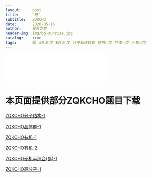 ```yaml
---
layout:     post
title:      “醛”
subtitle:   ZQKCHO
date:       2020-05-16
author:     星外之神
header-img: img/bg-sunrise.jpg
catalog:    true
tags:       题 无机化学 有机化学 分子轨道理论 结构化学 立体化学 元素化学
--- 
```


<iframe frameborder="no" border="0" marginwidth="0" marginheight="0" width="330" height="86" src="//music.163.com/outchain/player?type=2&id=4898896&auto=1&height=66"></iframe>

# 本页面提供部分ZQKCHO题目下载
[ZQKCHO分子结构-1](https://gitee.com/wszqkzqk/HMOcalculations/raw/master/ZQKCHO/ZQKCHO%E5%88%86%E5%AD%90%E7%BB%93%E6%9E%84-1.pdf)

[ZQKCHO晶体题-1](https://gitee.com/wszqkzqk/HMOcalculations/raw/master/ZQKCHO/ZQKCHO%E6%99%B6%E4%BD%93-1.pdf)

[ZQKCHO有机-1](https://gitee.com/wszqkzqk/HMOcalculations/raw/master/ZQKCHO/ZQKCHO-%E6%9C%89%E6%9C%BA1.pdf)

[ZQKCHO有机-2](https://gitee.com/wszqkzqk/HMOcalculations/raw/master/ZQKCHO/ZQKCHO-%E6%9C%89%E6%9C%BA2.pdf)

[ZQKCHO无机半综合(易)-1](https://gitee.com/wszqkzqk/HMOcalculations/raw/master/ZQKCHO/ZQKCHO%E6%97%A0%E6%9C%BA%E5%8C%96%E5%AD%A6.pdf)

[ZQKCHO高分子-1]()
